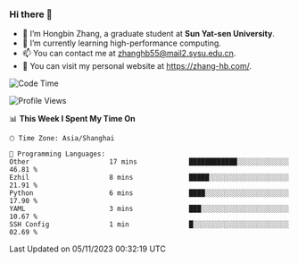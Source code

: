 ### Hi there 👋

- 🔭 I’m Hongbin Zhang, a graduate student at **Sun Yat-sen University**.
- 🌱 I’m currently learning high-performance computing.
- 📫 You can contact me at zhanghb55@mail2.sysu.edu.cn.
- 👀 You can visit my personal website at https://zhang-hb.com/.

<!--START_SECTION:waka-->
![Code Time](http://img.shields.io/badge/Code%20Time-240%20hrs%2010%20mins-blue)

![Profile Views](http://img.shields.io/badge/Profile%20Views-1-blue)

📊 **This Week I Spent My Time On** 

```text
🕑︎ Time Zone: Asia/Shanghai

💬 Programming Languages: 
Other                    17 mins             ████████████░░░░░░░░░░░░░   46.81 % 
Ezhil                    8 mins              █████░░░░░░░░░░░░░░░░░░░░   21.91 % 
Python                   6 mins              ████░░░░░░░░░░░░░░░░░░░░░   17.90 % 
YAML                     3 mins              ███░░░░░░░░░░░░░░░░░░░░░░   10.67 % 
SSH Config               1 min               █░░░░░░░░░░░░░░░░░░░░░░░░   02.69 % 
```


 Last Updated on 05/11/2023 00:32:19 UTC
<!--END_SECTION:waka-->